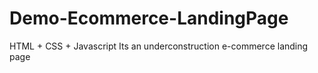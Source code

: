# Demo-Ecommerce-LandingPage
HTML + CSS + Javascript
Its an underconstruction e-commerce landing page 
